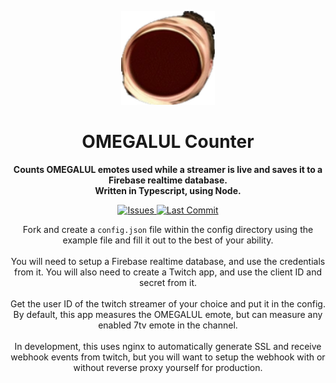 <p align="center">
  <a align="center" href='#'/>
    <img src="assets/OMEGALUL.webp" width="150rem" />
  </a>
</p>

<h1 align="center">OMEGALUL Counter</h1>

<p align="center">
    <b>Counts OMEGALUL emotes used while a streamer is live and saves it to a Firebase realtime database.</b>
    <br/>
    <b>Written in Typescript, using Node.</b>
</p>

<p align="center">
    <a href="https://github.com/Dan-Mizu/OMEGALUL-Counter/issues" target="_blank">
        <img height="30rem" src="https://img.shields.io/github/issues/Dan-Mizu/OMEGALUL-Counter?color=red&style=for-the-badge" alt="Issues"/>
    </a>
    <a href="https://github.com/Dan-Mizu/OMEGALUL-Counter/commits" target="_blank">
        <img height="30rem" src="https://img.shields.io/github/last-commit/Dan-Mizu/OMEGALUL-Counter?color=darkgreen&style=for-the-badge" alt="Last Commit"/>
    </a>
</p>

<p align="center">
    Fork and create a <code>config.json</code> file within the config directory using the example file and fill it out to the best of your ability.
    <br/>
    <br/>
    You will need to setup a Firebase realtime database, and use the credentials from it. You will also need to create a Twitch app, and use the client ID and secret from it.
    <br/>
    <br/>
    Get the user ID of the twitch streamer of your choice and put it in the config. By default, this app measures the OMEGALUL emote, but can measure any enabled 7tv emote in the channel.
    <br/>
    <br/>
    In development, this uses nginx to automatically generate SSL and receive webhook events from twitch, but you will want to setup the webhook with or without reverse proxy yourself for production.
</p>

